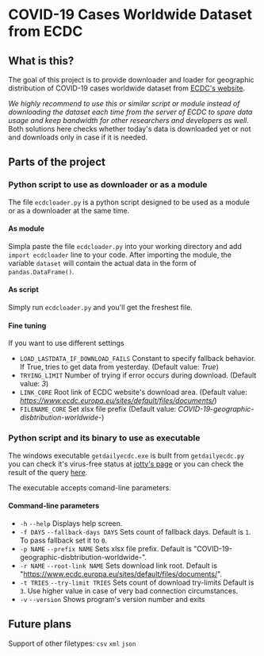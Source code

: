 # COVID-19 Cases Worldwide Dataset from ECDC

## What is this?

The goal of this project is to provide downloader and loader for geographic distribution of COVID-19 cases worldwide dataset from [ECDC's website](https://www.ecdc.europa.eu/en/publications-data/download-todays-data-geographic-distribution-covid-19-cases-worldwide).

*We highly recommend to use this or similar script or module instead of downloading the dataset each time from the server of ECDC to spare data usage and keep bandwidth for other researchers and developers as well.* Both solutions here checks whether today's data is downloaded yet or not and downloads only in case if it is needed.

## Parts of the project

### Python script to use as downloader or as a module

The file ` ecdcloader.py ` is a python script designed to be used as a module or as a downloader at the same time.

#### As module

Simpla paste the file ` ecdcloader.py ` into your working directory and add ` import ecdcloader ` line to your code. After importing the module, the variable ` dataset ` will contain the actual data in the form of ` pandas.DataFrame() `.

#### As script

Simply run ` ecdcloader.py ` and you'll get the freshest file.

#### Fine tuning

If you want to use different settings

- ` LOAD_LASTDATA_IF_DOWNLOAD_FAILS ` Constant to specify fallback behavior. If True, tries to get data from yesterday. (Default value: *True*)
- ` TRYING_LIMIT ` Number of trying if error occurs during download. (Default value: *3*)
- ` LINK_CORE ` Root link of ECDC website's download area. (Default value: *https://www.ecdc.europa.eu/sites/default/files/documents/*)
- ` FILENAME_CORE ` Set xlsx file prefix (Default value: *COVID-19-geographic-disbtribution-worldwide-*)

### Python script and its binary to use as executable

The windows executable ` getdailyecdc.exe ` is built from ` getdailyecdc.py ` you can check it's virus-free status at [jotty's page](https://virusscan.jotti.org/en-US/filescanjob/1xzi4o68p0) or you can check the result of the query [here](https://github.com/hyperrixel/COVID19CasesWorldwideDatasetFromECDC/blob/master/virus_free_proof.jpg).

The executable accepts comand-line parameters.

#### Command-line parameters

- ` -h ` ` --help ` Displays help screen.
- ` -f DAYS ` ` --fallback-days DAYS ` Sets count of fallback days. Default is ` 1 `. To pass fallback set it to ` 0 `.
- ` -p NAME ` ` --prefix NAME ` Sets xlsx file prefix. Default is "COVID-19-geographic-disbtribution-worldwide-".
- ` -r NAME ` ` --root-link NAME ` Sets download link root. Default is "https://www.ecdc.europa.eu/sites/default/files/documents/".
- ` -t TRIES ` ` --try-limit TRIES ` Sets count of download try-limits Default is ` 3 `. Use higher value in case of very bad connection circumstances.
- ` -v ` ` --version ` Shows program's version number and exits

## Future plans

Support of other filetypes: ` csv ` ` xml ` ` json `
